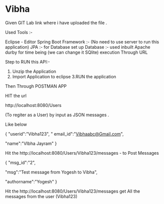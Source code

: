 # Vibha
Given GIT  Lab link where i have uploaded the file .

Used Tools :-

Eclipse - Editor
Spring Boot Framework :- (No need to use server to run this application)
JPA :- for Database set up 
Database :-  used inbuilt Apache durby for time being (we can change it SQlite)
execution Through URL

Step to RUN this API:-
1. Unzip the Application
2. Import Application to eclipse
3.RUN the application

Then 
Through POSTMAN APP

HIT the url

http://localhost:8080/Users 

(To regiter as a User) by input as JSON messages .

Like below 

{
"userid":"Vibha123",
	"
email_id":"Vibhaabc@Gmail.com",

"name":"VIbha Jayram"
} 

Hit the 
http://localhost:8080/Users/Vibha123/messages   - to Post Messages 

{
"msg_id":"2",
	
"msg":"Test message from Yogesh to Vibha",

"authorname":"Yogesh"
}


Hit the 
http://localhost:8080/Users/Vibha123/messages
get  All the messages  from the user (Vibha123)






 
